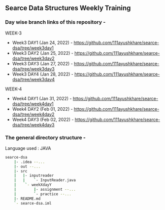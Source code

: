 ## Searce Data Structures Weekly Training

### Day wise branch links of this repository - 

WEEK-3
* Week3 DAY1 (Jan 24, 2022) - https://github.com/111ayushkhare/searce-dsa/tree/week3day1
* Week3 DAY2 (Jan 25, 2022) - https://github.com/111ayushkhare/searce-dsa/tree/week3day2
* Week3 DAY3 (Jan 27, 2022) - https://github.com/111ayushkhare/searce-dsa/tree/week3day3
* Week3 DAY4 (Jan 28, 2022) - https://github.com/111ayushkhare/searce-dsa/tree/week3day4


WEEK-4
* Week4 DAY1 (Jan 31, 2022) - https://github.com/111ayushkhare/searce-dsa/tree/week4day1
* Week4 DAY2 (Feb 01, 2022) - https://github.com/111ayushkhare/searce-dsa/tree/week4day2
* Week4 DAY3 (Feb 02, 2022) - https://github.com/111ayushkhare/searce-dsa/tree/week4day3

### The general directory structure -
Language used : JAVA
```sh
searce-dsa
    |- .idea --...
    |- out --...
    |- src
    |   |- inputreader
    |   |    `- InputReader.java
    |    `- weekXdayY
    |        |- assignment --...
    |        `- practice --...
    |- README.md
    `- searce-dsa.iml
```
